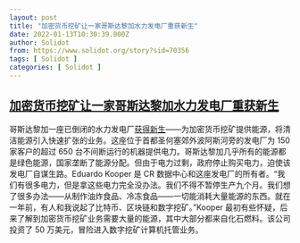 ```yaml
---
layout: post
title: "加密货币挖矿让一家哥斯达黎加水力发电厂重获新生"
date: 2022-01-13T10:30:39.000Z
author: Solidot
from: https://www.solidot.org/story?sid=70356
tags: [ Solidot ]
categories: [ Solidot ]
---
```

<!--1642069839000-->
[加密货币挖矿让一家哥斯达黎加水力发电厂重获新生](https://www.solidot.org/story?sid=70356)
------

<div>
哥斯达黎加一座已倒闭的水力发电厂<a href="https://sg.news.yahoo.com/costa-rica-hydro-plant-revivified-000225431.html">获得新生</a>——为加密货币挖矿提供能源，将清洁能源引入快速扩张的业务。这座位于首都圣何塞郊外波阿斯河旁的发电厂为 150 家客户的超过 650 台不间断运行的机器提供电力。哥斯达黎加几乎所有的能源都是绿色能源，国家垄断了能源分配。但由于电力过剩，政府停止购买电力，迫使该发电厂自谋生路。Eduardo Kooper 是 CR 数据中心和这座发电厂的所有者。“我们有很多电力，但是拿这些电力完全没办法。我们不得不暂停生产九个月。我们想了很多办法——从制作油炸食品、冷冻食品——一切能消耗大量能源的东西。就在一年前，有人和我说起了比特币、区块链和数字挖矿。”Kooper 最初有些怀疑，后来了解到加密货币挖矿业务需要大量的能源，其中大部分都来自化石燃料。该公司投资了 50 万美元，冒险进入数字挖矿计算机托管业务。
</div>
